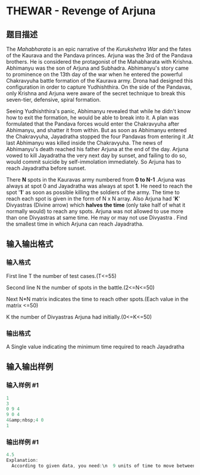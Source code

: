 # THEWAR - Revenge of Arjuna

## 题目描述

The _Mahabharata_ is an epic narrative of the _Kurukshetra War_ and the fates of the Kaurava and the Pandava princes. Arjuna was the 3rd of the Pandava brothers. He is considered the protagonist of the Mahabharata with Krishna. Abhimanyu was the son of Arjuna and Subhadra. Abhimanyu's story came to prominence on the 13th day of the war when he entered the powerful Chakravyuha battle formation of the Kaurava army. Drona had designed this configuration in order to capture Yudhishthira. On the side of the Pandavas, only Krishna and Arjuna were aware of the secret technique to break this seven-tier, defensive, spiral formation.

Seeing Yudhishthira's panic, Abhimanyu revealed that while he didn't know how to exit the formation, he would be able to break into it. A plan was formulated that the Pandava forces would enter the Chakravyuha after Abhimanyu, and shatter it from within. But as soon as Abhimanyu entered the Chakravyuha, Jayadratha stopped the four Pandavas from entering it .At last Abhimanyu was killed inside the Chakravyuha. The news of Abhimanyu's death reached his father Arjuna at the end of the day. Arjuna vowed to kill Jayadratha the very next day by sunset, and failing to do so, would commit suicide by self-immolation immediately. So Arjuna has to reach Jayadratha before sunset.

There **N** spots in the Kauravas army numbered from **0 to N-1** .Arjuna was always at spot 0 and Jayadratha was always at spot **1**. He need to reach the spot '**1**' as soon as possible killing the soldiers of the army. The time to reach each spot is given in the form of N x N array. Also Arjuna had '**K**' Divyastras (Divine arrow) which **halves the time** (only take half of what it normally would) to reach any spots. Arjuna was not allowed to use more than one Divyastras at same time. He may or may not use Divyastra . Find the smallest time in which Arjuna can reach Jayadratha.

## 输入输出格式

### 输入格式

First line T the number of test cases.(T<=55)

Second line N the number of spots in the battle.(2<=N<=50)

Next N\*N matrix indicates the time to reach other spots.(Each value in the matrix <=50)

K the number of Divyastras Arjuna had initially.(0<=K<=50)

### 输出格式

A Single value indicating the minimum time required to reach Jayadratha

## 输入输出样例

### 输入样例 #1

```cpp
1
3
0 9 4
9 0 4
4&amp;nbsp;4 0
1
```


### 输出样例 #1

```cpp
4.5
Explanation:
  According to given data, you need:\n  9 units of time to move between spots 0 and 1\n  4 units of time to move between spots 0 and 2\n  4 units of time o move between spots 1 and 2 \n  You have a single Divyastra. The optimal solution is to use a Divyastra and move&amp;nbsp; directly from spot 0 to spot 1. This &amp;nbsp;will take 9/2 = 4.5 units of time.
```


